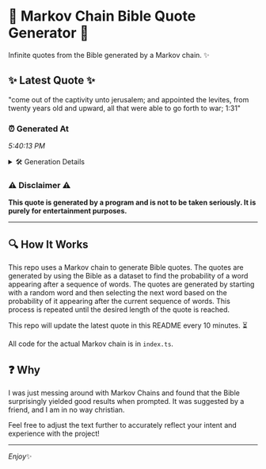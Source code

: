 # 📖 Markov Chain Bible Quote Generator 📖

Infinite quotes from the Bible generated by a Markov chain. ✨

## ✨ Latest Quote ✨
"come out of the captivity unto jerusalem; and appointed the levites, from twenty years old and upward, all that were able to go forth to war; 1:31"

### ⏰ Generated At
*5:40:13 PM*

<details>
    <summary>🛠️ Generation Details</summary>
    <p>
        <strong>🌱 Seed:</strong> come<br>
        <strong>🔄 Iterations:</strong> 26<br>
        <strong>📜 Context History:</strong><br>[ come ]: out<br>[ come, out ]: of<br>[ come, out, of ]: the<br>[ come, out, of, the ]: captivity<br>[ come, out, of, the, captivity ]: unto<br>[ come, out, of, the, captivity, unto ]: jerusalem;<br>[ out, of, the, captivity, unto, jerusalem; ]: and<br>[ of, the, captivity, unto, jerusalem;, and ]: appointed<br>[ the, captivity, unto, jerusalem;, and, appointed ]: the<br>[ captivity, unto, jerusalem;, and, appointed, the ]: levites,<br>[ unto, jerusalem;, and, appointed, the, levites, ]: from<br>[ jerusalem;, and, appointed, the, levites,, from ]: twenty<br>[ and, appointed, the, levites,, from, twenty ]: years<br>[ appointed, the, levites,, from, twenty, years ]: old<br>[ the, levites,, from, twenty, years, old ]: and<br>[ levites,, from, twenty, years, old, and ]: upward,<br>[ from, twenty, years, old, and, upward, ]: all<br>[ twenty, years, old, and, upward,, all ]: that<br>[ years, old, and, upward,, all, that ]: were<br>[ old, and, upward,, all, that, were ]: able<br>[ and, upward,, all, that, were, able ]: to<br>[ upward,, all, that, were, able, to ]: go<br>[ all, that, were, able, to, go ]: forth<br>[ that, were, able, to, go, forth ]: to<br>[ were, able, to, go, forth, to ]: war;<br>[ able, to, go, forth, to, war; ]: 1:31<br>
    </p>
</details>

### ⚠️ Disclaimer ⚠️
**This quote is generated by a program and is not to be taken seriously. It is purely for entertainment purposes.**

---

## 🔍 How It Works

This repo uses a Markov chain to generate Bible quotes. The quotes are generated by using the Bible as a dataset to find the probability of a word appearing after a sequence of words. The quotes are generated by starting with a random word and then selecting the next word based on the probability of it appearing after the current sequence of words. This process is repeated until the desired length of the quote is reached.

This repo will update the latest quote in this README every 10 minutes. ⏳

All code for the actual Markov chain is in `index.ts`.

## ❓ Why

I was just messing around with Markov Chains and found that the Bible surprisingly yielded good results when prompted. 
It was suggested by a friend, and I am in no way christian.

Feel free to adjust the text further to accurately reflect your intent and experience with the project!

---

*Enjoy*✨
